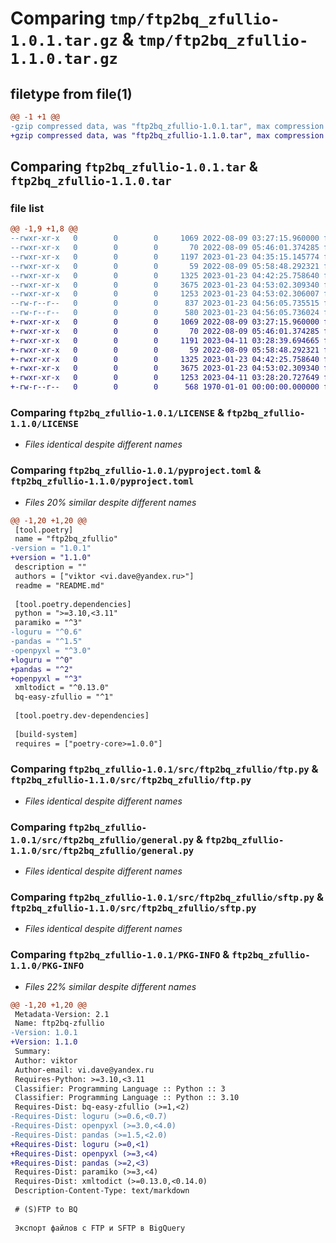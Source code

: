 # Comparing `tmp/ftp2bq_zfullio-1.0.1.tar.gz` & `tmp/ftp2bq_zfullio-1.1.0.tar.gz`

## filetype from file(1)

```diff
@@ -1 +1 @@
-gzip compressed data, was "ftp2bq_zfullio-1.0.1.tar", max compression
+gzip compressed data, was "ftp2bq_zfullio-1.1.0.tar", max compression
```

## Comparing `ftp2bq_zfullio-1.0.1.tar` & `ftp2bq_zfullio-1.1.0.tar`

### file list

```diff
@@ -1,9 +1,8 @@
--rwxr-xr-x   0        0        0     1069 2022-08-09 03:27:15.960000 ftp2bq_zfullio-1.0.1/LICENSE
--rwxr-xr-x   0        0        0       70 2022-08-09 05:46:01.374285 ftp2bq_zfullio-1.0.1/README.md
--rwxr-xr-x   0        0        0     1197 2023-01-23 04:35:15.145774 ftp2bq_zfullio-1.0.1/pyproject.toml
--rwxr-xr-x   0        0        0       59 2022-08-09 05:58:48.292321 ftp2bq_zfullio-1.0.1/src/ftp2bq_zfullio/__init__.py
--rwxr-xr-x   0        0        0     1325 2023-01-23 04:42:25.758640 ftp2bq_zfullio-1.0.1/src/ftp2bq_zfullio/ftp.py
--rwxr-xr-x   0        0        0     3675 2023-01-23 04:53:02.309340 ftp2bq_zfullio-1.0.1/src/ftp2bq_zfullio/general.py
--rwxr-xr-x   0        0        0     1253 2023-01-23 04:53:02.306007 ftp2bq_zfullio-1.0.1/src/ftp2bq_zfullio/sftp.py
--rw-r--r--   0        0        0      837 2023-01-23 04:56:05.735515 ftp2bq_zfullio-1.0.1/setup.py
--rw-r--r--   0        0        0      580 2023-01-23 04:56:05.736024 ftp2bq_zfullio-1.0.1/PKG-INFO
+-rwxr-xr-x   0        0        0     1069 2022-08-09 03:27:15.960000 ftp2bq_zfullio-1.1.0/LICENSE
+-rwxr-xr-x   0        0        0       70 2022-08-09 05:46:01.374285 ftp2bq_zfullio-1.1.0/README.md
+-rwxr-xr-x   0        0        0     1191 2023-04-11 03:28:39.694665 ftp2bq_zfullio-1.1.0/pyproject.toml
+-rwxr-xr-x   0        0        0       59 2022-08-09 05:58:48.292321 ftp2bq_zfullio-1.1.0/src/ftp2bq_zfullio/__init__.py
+-rwxr-xr-x   0        0        0     1325 2023-01-23 04:42:25.758640 ftp2bq_zfullio-1.1.0/src/ftp2bq_zfullio/ftp.py
+-rwxr-xr-x   0        0        0     3675 2023-01-23 04:53:02.309340 ftp2bq_zfullio-1.1.0/src/ftp2bq_zfullio/general.py
+-rwxr-xr-x   0        0        0     1253 2023-04-11 03:28:20.727649 ftp2bq_zfullio-1.1.0/src/ftp2bq_zfullio/sftp.py
+-rw-r--r--   0        0        0      568 1970-01-01 00:00:00.000000 ftp2bq_zfullio-1.1.0/PKG-INFO
```

### Comparing `ftp2bq_zfullio-1.0.1/LICENSE` & `ftp2bq_zfullio-1.1.0/LICENSE`

 * *Files identical despite different names*

### Comparing `ftp2bq_zfullio-1.0.1/pyproject.toml` & `ftp2bq_zfullio-1.1.0/pyproject.toml`

 * *Files 20% similar despite different names*

```diff
@@ -1,20 +1,20 @@
 [tool.poetry]
 name = "ftp2bq_zfullio"
-version = "1.0.1"
+version = "1.1.0"
 description = ""
 authors = ["viktor <vi.dave@yandex.ru>"]
 readme = "README.md"
 
 [tool.poetry.dependencies]
 python = ">=3.10,<3.11"
 paramiko = "^3"
-loguru = "^0.6"
-pandas = "^1.5"
-openpyxl = "^3.0"
+loguru = "^0"
+pandas = "^2"
+openpyxl = "^3"
 xmltodict = "^0.13.0"
 bq-easy-zfullio = "^1"
 
 [tool.poetry.dev-dependencies]
 
 [build-system]
 requires = ["poetry-core>=1.0.0"]
```

### Comparing `ftp2bq_zfullio-1.0.1/src/ftp2bq_zfullio/ftp.py` & `ftp2bq_zfullio-1.1.0/src/ftp2bq_zfullio/ftp.py`

 * *Files identical despite different names*

### Comparing `ftp2bq_zfullio-1.0.1/src/ftp2bq_zfullio/general.py` & `ftp2bq_zfullio-1.1.0/src/ftp2bq_zfullio/general.py`

 * *Files identical despite different names*

### Comparing `ftp2bq_zfullio-1.0.1/src/ftp2bq_zfullio/sftp.py` & `ftp2bq_zfullio-1.1.0/src/ftp2bq_zfullio/sftp.py`

 * *Files identical despite different names*

### Comparing `ftp2bq_zfullio-1.0.1/PKG-INFO` & `ftp2bq_zfullio-1.1.0/PKG-INFO`

 * *Files 22% similar despite different names*

```diff
@@ -1,20 +1,20 @@
 Metadata-Version: 2.1
 Name: ftp2bq-zfullio
-Version: 1.0.1
+Version: 1.1.0
 Summary: 
 Author: viktor
 Author-email: vi.dave@yandex.ru
 Requires-Python: >=3.10,<3.11
 Classifier: Programming Language :: Python :: 3
 Classifier: Programming Language :: Python :: 3.10
 Requires-Dist: bq-easy-zfullio (>=1,<2)
-Requires-Dist: loguru (>=0.6,<0.7)
-Requires-Dist: openpyxl (>=3.0,<4.0)
-Requires-Dist: pandas (>=1.5,<2.0)
+Requires-Dist: loguru (>=0,<1)
+Requires-Dist: openpyxl (>=3,<4)
+Requires-Dist: pandas (>=2,<3)
 Requires-Dist: paramiko (>=3,<4)
 Requires-Dist: xmltodict (>=0.13.0,<0.14.0)
 Description-Content-Type: text/markdown
 
 # (S)FTP to BQ
 
 Экспорт файлов с FTP и SFTP в BigQuery
```


